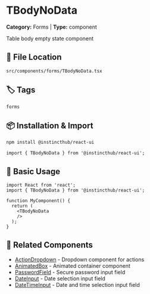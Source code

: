 # TBodyNoData

**Category:** Forms | **Type:** component

Table body empty state component

## 📁 File Location

`src/components/forms/TBodyNoData.tsx`

## 🏷️ Tags

`forms`

## 📦 Installation & Import

```bash
npm install @instincthub/react-ui
```

```tsx
import { TBodyNoData } from '@instincthub/react-ui';
```

## 🚀 Basic Usage

```tsx
import React from 'react';
import { TBodyNoData } from '@instincthub/react-ui';

function MyComponent() {
  return (
    <TBodyNoData
    />
  );
}
```

## 🔗 Related Components

- [ActionDropdown](./ActionDropdown.md) - Dropdown component for actions
- [AnimatedBox](./AnimatedBox.md) - Animated container component
- [PasswordField](./PasswordField.md) - Secure password input field
- [DateInput](./DateInput.md) - Date selection input field
- [DateTimeInput](./DateTimeInput.md) - Date and time selection input field

